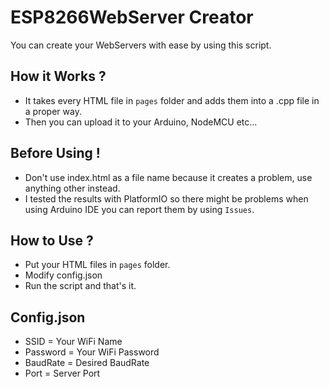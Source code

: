 # ESP8266WebServer Creator
You can create your WebServers with ease by using this script.

## How it Works ?
* It takes every HTML file in `pages` folder and adds them into a .cpp file in a proper way.
* Then you can upload it to your Arduino, NodeMCU etc...


## Before Using !
* Don't use index.html as a file name because it creates a problem, use anything other instead.
* I tested the results with PlatformIO so there might be problems when using Arduino IDE you can report them by using `Issues`.

## How to Use ?
* Put your HTML files in `pages` folder.
* Modify config.json
* Run the script and that's it.

## Config.json
* SSID = Your WiFi Name
* Password = Your WiFi Password
* BaudRate = Desired BaudRate
* Port = Server Port